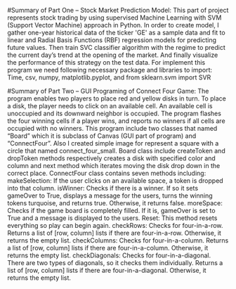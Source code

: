 #Summary of Part One
– Stock Market Prediction Model:
This part of project represents stock trading by using supervised Machine Learning with SVM (Support Vector Machine) approach in Python.  In order to create model, I gather one-year historical data of the ticker 'GE' as a sample data and fit to linear and Radial Basis Functions (RBF) regression models for predicting future values. Then train SVC classifier algorithm with the regime to predict the current day’s trend at the opening of the market. And finally visualize the performance of this strategy on the test data.
For implement this program we need following necessary package and libraries to import:                                                      Time, csv, numpy, matplotlib.pyplot, and from sklearn.svm import SVR

#Summary of Part Two 
– GUI Programing of Connect Four Game:
The program enables two players to place red and yellow disks in turn.  To place a disk, the player needs to click on an available cell.  An available cell is unoccupied and its downward neighbor is occupied. The program flashes the four winning cells if a player wins, and reports no winners if all cells are occupied with no winners. This program include two classes that named “Board” which it is subclass of Canvas (GUI part of program) and “ConnectFour”. 
Also I created simple image for represent a square with a circle that named connect_four_small. 
Board class include createToken and dropToken methods respectively  creates a disk with specified color and column and next method which iterates moving the disk drop down in the correct place.
ConnectFour class contains seven methods including:
makeSelection: If the user clicks on an available space, a token is dropped into that column.
isWinner: Checks if there is a winner.  If so it sets gameOver to True, displays a message for the users, turns the winning tokens turquoise, and returns true. Otherwise, it returns false.
moreSpace: Checks if the game board is completely filled.  If it is, gameOver is set to True and a message is displayed to the users.
Reset: This method resets everything so play can begin again.
checkRows: Checks for four-in-a-row. Returns a list of [row, column] lists if there are four-in-a-row. Otherwise, it returns the empty list.
checkColumns: Checks for four-in-a-column. Returns a list of [row, column] lists if there are four-in-a-column. Otherwise, it returns the empty list.
checkDiagonals: Checks for four-in-a-diagonal.  There are two types of diagonals, so it checks them individually. Returns a list of [row, column] lists if there are four-in-a-diagonal. Otherwise, it returns the empty list.

